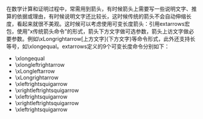在数学计算和证明过程中，常需用到箭头，有时候箭头上需要写一些说明文字、推算的依据或理由，有时候说明文字还比较长，这时候传统的箭头不会自动伸缩长度，看起来就很不美观。这时候可以考虑使用可变长度箭头：引用extarrows宏包，使用"x传统箭头命令"的形式，箭头下方文字做可选参数，箭头上访文字做必要参数。例如\xLongrightarrow[上方文字]{下方文字}等命令形式，此外还支持长等号，如\xlongequal。extarrows定义的9个可变长度命令分别如下：
* \xlongequal
* \xlongleftrightarrow
* \xLongleftarrow
* \xLongrightarrow
* \xleftrightsquigarrow
* \xrightleftrightsquigarrow
* \xleftrightsquigarrow
* \xrightleftrightsquigarrow
* \xleftrightsquigarrow